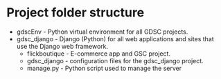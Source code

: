 # Project folder structure

- gdscEnv - Python virtual environment for all GDSC projects.
- gdsc_django - Django (Python) for all web applications and sites that use the Django web framework.
    - flickboutique - E-commerce app and GSC project.
    - gdsc_django - configuration files for the gdsc_django project.
    - manage.py - Python script used to manage the server